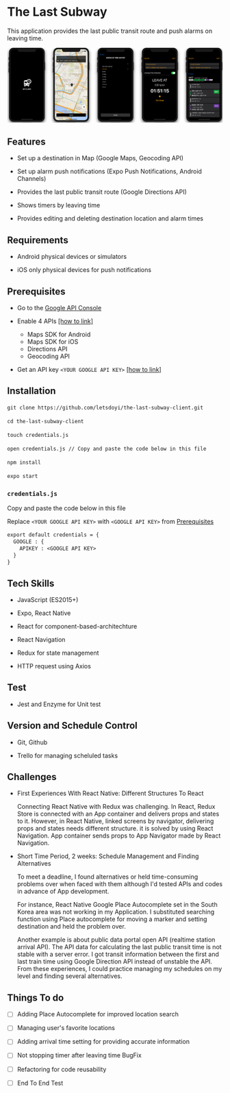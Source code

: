 # The Last Subway

This application provides the last public transit route and push alarms on leaving time.

![](screens.png)

## Features

- Set up a destination in Map (Google Maps, Geocoding API)

- Set up alarm push notifications (Expo Push Notifications, Android Channels)

- Provides the last public transit route (Google Directions API)

- Shows timers by leaving time

- Provides editing and deleting destination location and alarm times

## Requirements
- Android physical devices or simulators

- iOS only physical devices for push notifications

## Prerequisites

- Go to the [Google API Console](https://console.developers.google.com/)


- Enable 4 APIs [[how to link]](https://support.google.com/googleapi/answer/6158841?hl=en)

  * Maps SDK for Android
  * Maps SDK for iOS
  * Directions API
  * Geocoding API

- Get an API key `<YOUR GOOGLE API KEY>` [[how to link]](https://developers.google.com/maps/documentation/javascript/get-api-key)

## Installation

```
git clone https://github.com/letsdoyi/the-last-subway-client.git

cd the-last-subway-client

touch credentials.js

open credentials.js // Copy and paste the code below in this file

npm install

expo start

```

### `credentials.js`

Copy and paste the code below in this file

Replace `<YOUR GOOGLE API KEY>` with `<GOOGLE API KEY>` from [Prerequisites](#Prerequisites)

```
export default credentials = {
  GOOGLE : {
    APIKEY : <GOOGLE API KEY>
  }
}
```

## Tech Skills

- JavaScript (ES2015+)

- Expo, React Native

- React for component-based-architechture

- React Navigation

- Redux for state management

- HTTP request using Axios

## Test

- Jest and Enzyme for Unit test

## Version and Schedule Control

- Git, Github

- Trello for managing scheluled tasks

## Challenges

- First Experiences With React Native: Different Structures To React

  Connecting React Native with Redux was challenging. In React, Redux Store is connected with an App container and delivers props and states to it. However, in React Native, linked screens by navigator, delivering props and states needs different structure. it is solved by using React Navigation. App container sends props to App Navigator made by React Navigation.

- Short Time Period, 2 weeks: Schedule Management and Finding Alternatives

  To meet a deadline, I found alternatives or held time-consuming problems over when faced with them although I'd tested APIs and codes in advance of App development.

  For instance, React Native Google Place Autocomplete set in the South Korea area was not working in my Application. I substituted searching function using Place autocomplete for moving a marker and setting destination and held the problem over.

  Another example is about public data portal open API (realtime station arrival API). The API data for calculating the last public transit time is not stable with a server error. I got transit information between the first and last train time using Google Direction API instead of unstable the API. From these experiences, I could practice managing my schedules on my level and finding several alternatives.

## Things To do

- [ ] Adding Place Autocomplete for improved location search

- [ ] Managing user's favorite locations

- [ ] Adding arrival time setting for providing accurate information

- [ ] Not stopping timer after leaving time BugFix

- [ ] Refactoring for code reusability

- [ ] End To End Test
